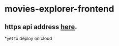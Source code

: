 # movies-explorer-frontend

## https api address [here](https://ddmjke.github.io/movies-explorer-frontend/#/).
*yet to deploy on cloud
